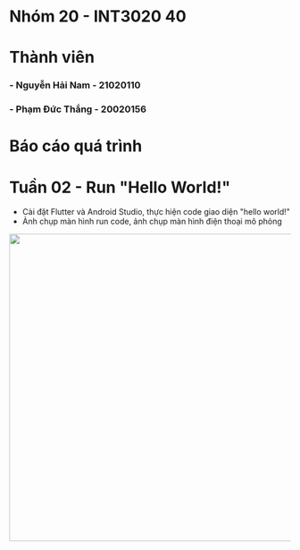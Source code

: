 # Nhóm 20 - INT3020 40
# Thành viên
### - Nguyễn Hải Nam - 21020110
### - Phạm Đức Thắng - 20020156

# Báo cáo quá trình

# Tuần 02 - Run "Hello World!"
+ Cài đặt Flutter và Android Studio, thực hiện code giao diện "hello world!"
+ Ảnh chụp màn hình run code, ảnh chụp màn hình điện thoại mô phỏng

<img src="Ảnh chụp Màn hình 2022-09-16 lúc 13.55.03.png" width="800" height="550"/>
